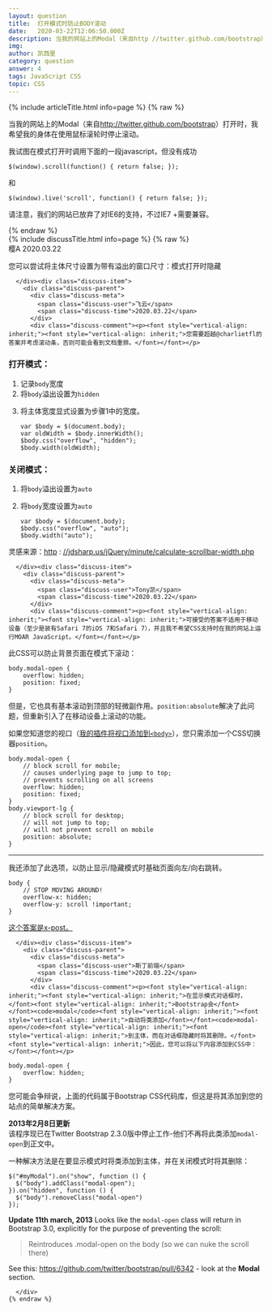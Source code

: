 ```yaml
---
layout: question
title:  打开模式时防止BODY滚动
date:   2020-03-22T12:06:50.000Z
description: 当我的网站上的Modal（来自http //twitter.github.com/bootstrap）打开时，我希望我的身体在使用鼠标滚轮时停止滚动。...
img: 
author: 凯西里
category: question
answer: 4
tags: JavaScript CSS
topic: CSS
---
```

<div class="article-root">
  <div class="article">
    {% include articleTitle.html info=page %}
    {% raw %}
    <div class="article-content"><p><font style="vertical-align: inherit;"><font style="vertical-align: inherit;">当</font><font style="vertical-align: inherit;">我的网站上</font><font style="vertical-align: inherit;">的Modal（来自</font></font><a href="http://twitter.github.com/bootstrap" rel="nofollow noreferrer"><font style="vertical-align: inherit;"><font style="vertical-align: inherit;">http://twitter.github.com/bootstrap</font></font></a><font style="vertical-align: inherit;"><font style="vertical-align: inherit;">）打开</font><font style="vertical-align: inherit;">时，我希望我的身体在使用鼠标滚轮时停止滚动</font><font style="vertical-align: inherit;">。</font></font></p>

<p><font style="vertical-align: inherit;"><font style="vertical-align: inherit;">我试图在模式打开时调用下面的一段javascript，但没有成功</font></font></p>

<pre><code>$(window).scroll(function() { return false; });
</code></pre>

<p><font style="vertical-align: inherit;"><font style="vertical-align: inherit;">和</font></font></p>

<pre><code>$(window).live('scroll', function() { return false; });
</code></pre>

<p><font style="vertical-align: inherit;"><font style="vertical-align: inherit;">请注意，我们的网站已放弃了对IE6的支持，不过IE7 +需要兼容。</font></font></p></div>
    {% endraw %}
  </div>

  <div class="discuss-wrapper">
    {% include discussTitle.html info=page %}
    {% raw %}
    <div class="discuss-item">
        <div class="discuss-parent">
          <div class="discuss-meta">
            <span class="discuss-user">樱A</span>
            <span class="discuss-time">2020.03.22</span>
          </div>
          <div class="discuss-comment"><p><font style="vertical-align: inherit;"><font style="vertical-align: inherit;">您可以尝试将主体尺寸设置为带有溢出的窗口尺寸：模式打开时隐藏</font></font></p></div>
        </div>
        
      </div><div class="discuss-item">
        <div class="discuss-parent">
          <div class="discuss-meta">
            <span class="discuss-user">飞云</span>
            <span class="discuss-time">2020.03.22</span>
          </div>
          <div class="discuss-comment"><p><font style="vertical-align: inherit;"><font style="vertical-align: inherit;">您需要超越@charlietfl的答案并考虑滚动条，否则可能会看到文档重排。</font></font></p>

<h3><font style="vertical-align: inherit;"><font style="vertical-align: inherit;">打开模式：</font></font></h3>

<ol>
<li><font style="vertical-align: inherit;"><font style="vertical-align: inherit;">记录</font></font><code>body</code><font style="vertical-align: inherit;"><font style="vertical-align: inherit;">宽度</font></font></li>
<li><font style="vertical-align: inherit;"><font style="vertical-align: inherit;">将</font></font><code>body</code><font style="vertical-align: inherit;"><font style="vertical-align: inherit;">溢出</font><font style="vertical-align: inherit;">设置</font><font style="vertical-align: inherit;">为</font></font><code>hidden</code></li>
<li><p><font style="vertical-align: inherit;"><font style="vertical-align: inherit;">将主体宽度显式设置为步骤1中的宽度。</font></font></p>

<pre><code>var $body = $(document.body);<font></font>
var oldWidth = $body.innerWidth();<font></font>
$body.css("overflow", "hidden");<font></font>
$body.width(oldWidth);<font></font>
</code></pre></li>
</ol>

<h3><font style="vertical-align: inherit;"><font style="vertical-align: inherit;">关闭模式：</font></font></h3>

<ol>
<li><font style="vertical-align: inherit;"><font style="vertical-align: inherit;">将</font></font><code>body</code><font style="vertical-align: inherit;"><font style="vertical-align: inherit;">溢出</font><font style="vertical-align: inherit;">设置</font><font style="vertical-align: inherit;">为</font></font><code>auto</code></li>
<li><p><font style="vertical-align: inherit;"><font style="vertical-align: inherit;">将</font></font><code>body</code><font style="vertical-align: inherit;"><font style="vertical-align: inherit;">宽度</font><font style="vertical-align: inherit;">设置</font><font style="vertical-align: inherit;">为</font></font><code>auto</code></p>

<pre><code>var $body = $(document.body);<font></font>
$body.css("overflow", "auto");<font></font>
$body.width("auto");<font></font>
</code></pre></li>
</ol>

<p><font style="vertical-align: inherit;"><font style="vertical-align: inherit;">灵感来源：</font><a href="http://jdsharp.us/jQuery/minute/calculate-scrollbar-width.php" rel="noreferrer"><font style="vertical-align: inherit;">http</font></a><font style="vertical-align: inherit;"> : </font></font><a href="http://jdsharp.us/jQuery/minute/calculate-scrollbar-width.php" rel="noreferrer"><font style="vertical-align: inherit;"><font style="vertical-align: inherit;">//jdsharp.us/jQuery/minute/calculate-scrollbar-width.php</font></font></a></p></div>
        </div>
        
      </div><div class="discuss-item">
        <div class="discuss-parent">
          <div class="discuss-meta">
            <span class="discuss-user">Tony凯</span>
            <span class="discuss-time">2020.03.22</span>
          </div>
          <div class="discuss-comment"><p><font style="vertical-align: inherit;"><font style="vertical-align: inherit;">可接受的答案不适用于移动设备（至少是装有Safari 7的iOS 7和Safari 7），并且我不希望CSS支持时在我的网站上运行MOAR JavaScript。</font></font></p>

<p><font style="vertical-align: inherit;"><font style="vertical-align: inherit;">此CSS可以防止背景页面在模式下滚动：</font></font></p>

<pre><code>body.modal-open {<font></font>
    overflow: hidden;<font></font>
    position: fixed;<font></font>
}<font></font>
</code></pre>

<p><font style="vertical-align: inherit;"><font style="vertical-align: inherit;">但是，它也具有基本滚动到顶部的轻微副作用。</font></font><code>position:absolute</code><font style="vertical-align: inherit;"><font style="vertical-align: inherit;">解决了此问题，但重新引入了在移动设备上滚动的功能。</font></font></p>

<p><font style="vertical-align: inherit;"><font style="vertical-align: inherit;">如果您知道您的视口（</font></font><a href="https://github.com/will-e-yams/yams.viewport" rel="noreferrer"><font style="vertical-align: inherit;"><font style="vertical-align: inherit;">我的插件将视口添加到</font></font><code>&lt;body&gt;</code></a><font style="vertical-align: inherit;"><font style="vertical-align: inherit;">），您只需添加一个CSS切换器</font></font><code>position</code><font style="vertical-align: inherit;"><font style="vertical-align: inherit;">。</font></font></p>

<pre><code>body.modal-open {<font></font>
    // block scroll for mobile;<font></font>
    // causes underlying page to jump to top;<font></font>
    // prevents scrolling on all screens<font></font>
    overflow: hidden;<font></font>
    position: fixed;<font></font>
}<font></font>
body.viewport-lg {<font></font>
    // block scroll for desktop;<font></font>
    // will not jump to top;<font></font>
    // will not prevent scroll on mobile<font></font>
    position: absolute; <font></font>
}<font></font>
</code></pre>

<hr>

<p><font style="vertical-align: inherit;"><font style="vertical-align: inherit;">我还添加了此选项，以防止显示/隐藏模式时基础页面向左/向右跳转。</font></font></p>

<pre><code>body {<font></font>
    // STOP MOVING AROUND!<font></font>
    overflow-x: hidden;<font></font>
    overflow-y: scroll !important;<font></font>
}<font></font>
</code></pre>

<p><a href="https://stackoverflow.com/a/24727026/444382"><font style="vertical-align: inherit;"><font style="vertical-align: inherit;">这个答案是x-post。</font></font></a></p></div>
        </div>
        
      </div><div class="discuss-item">
        <div class="discuss-parent">
          <div class="discuss-meta">
            <span class="discuss-user">斯丁前端</span>
            <span class="discuss-time">2020.03.22</span>
          </div>
          <div class="discuss-comment"><p><font style="vertical-align: inherit;"><font style="vertical-align: inherit;">在显示模式对话框时，</font><font style="vertical-align: inherit;">Bootstrap会</font></font><code>modal</code><font style="vertical-align: inherit;"><font style="vertical-align: inherit;">自动将类添加</font></font><code>modal-open</code><font style="vertical-align: inherit;"><font style="vertical-align: inherit;">到主体，而在对话框隐藏时将其删除。</font><font style="vertical-align: inherit;">因此，您可以将以下内容添加到CSS中：</font></font></p>

<pre><code>body.modal-open {<font></font>
    overflow: hidden;<font></font>
}<font></font>
</code></pre>

<p><font style="vertical-align: inherit;"><font style="vertical-align: inherit;">您可能会争辩说，上面的代码属于Bootstrap CSS代码库，但这是将其添加到您的站点的简单解决方案。</font></font></p>

<p><strong><font style="vertical-align: inherit;"><font style="vertical-align: inherit;">2013年2月8日更新</font></font></strong><br><font style="vertical-align: inherit;"><font style="vertical-align: inherit;"> 
该程序现已在Twitter Bootstrap 2.3.0版中停止工作-他们不再将此类添加</font></font><code>modal-open</code><font style="vertical-align: inherit;"><font style="vertical-align: inherit;">到正文中。</font></font></p>

<p><font style="vertical-align: inherit;"><font style="vertical-align: inherit;">一种解决方法是在要显示模式时将类添加到主体，并在关闭模式时将其删除：</font></font></p>

<pre><code>$("#myModal").on("show", function () {<font></font>
  $("body").addClass("modal-open");<font></font>
}).on("hidden", function () {<font></font>
  $("body").removeClass("modal-open")<font></font>
});<font></font>
</code></pre>

<p><strong>Update 11th march, 2013</strong>
Looks like the <code>modal-open</code> class will return in Bootstrap 3.0, explicitly for the purpose of preventing the scroll: </p>

<blockquote>
  <p>Reintroduces .modal-open on the body (so we can nuke the scroll there)</p>
</blockquote>

<p>See this: <a href="https://github.com/twitter/bootstrap/pull/6342" rel="noreferrer">https://github.com/twitter/bootstrap/pull/6342</a> - look at the <strong>Modal</strong> section.</p></div>
        </div>
        
      </div>
    {% endraw %}
  </div>
<div>
